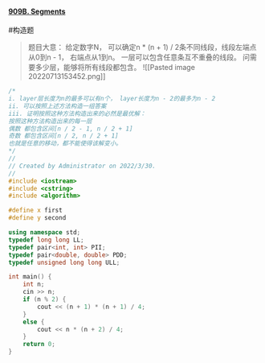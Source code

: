 #### [909B. Segments](https://codeforces.com/problemset/problem/909/B)
#构造题 
>题目大意：
>	给定数字N， 可以确定n * (n + 1) / 2条不同线段，线段左端点从0到n - 1， 右端点从1到n。
>	一层可以包含任意条互不重叠的线段。
>	问需要多少层，能够将所有线段都包含。
![[Pasted image 20220713153452.png]]
~~~c++
/*
i. layer层长度为n的最多可以有n个， layer长度为n - 2的最多为n - 2
ii. 可以按照上述方法构造一组答案
iii. 证明按照这种方法构造出来的必然是最优解：
按照这种方法构造出来的每一层
偶数 都包含区间[n / 2 - 1, n / 2 + 1]
奇数 都包含区间[n / 2, n / 2 + 1]
也就是任意的移动，都不能使得该解变小。
*/
//
// Created by Administrator on 2022/3/30.
//
#include <iostream>
#include <cstring>
#include <algorithm>

#define x first
#define y second

using namespace std;
typedef long long LL;
typedef pair<int, int> PII;
typedef pair<double, double> PDD;
typedef unsigned long long ULL;

int main() {
    int n;
    cin >> n;
    if (n % 2) {
        cout << (n + 1) * (n + 1) / 4;
    }
    else {
        cout << n * (n + 2) / 4;
    }
    return 0;
}
~~~